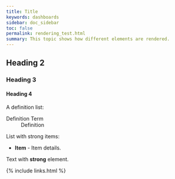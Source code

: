 ```yaml
---
title: Title
keywords: dashboards
sidebar: doc_sidebar
toc: false
permalink: rendering_test.html
summary: This topic shows how different elements are rendered.
---
```


## Heading 2

### Heading 3

#### Heading 4


A definition list:

<dl>
<dt>Definition Term</dt><dd>Definition</dd></dl>

List with strong items:

<ul>
<li><strong>Item</strong> - Item details.</li>
</ul>

Text with <strong>strong</strong> element.

{% include links.html %}
